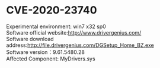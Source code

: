 # CVE-2020-23740  
Experimental environment: win7 x32 sp0  
Software official website:http://www.drivergenius.com/  
Software download address:http://file.drivergenius.com/DGSetup_Home_BZ.exe  
Software version：9.61.5480.28  
Affected Component: MyDrivers.sys  
